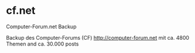 cf.net
======

Computer-Forum.net Backup

Backup des Computer-Forums (CF) http://computer-forum.net mit ca. 4800 Themen and ca. 30.000 posts
